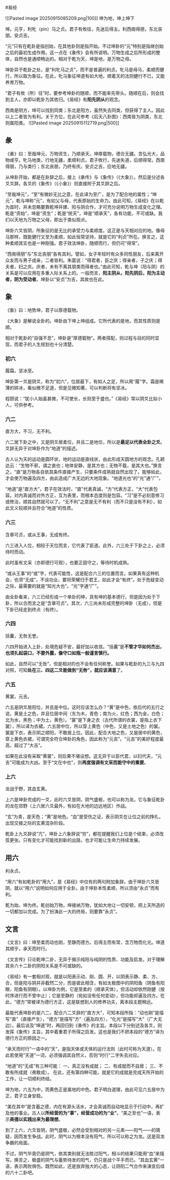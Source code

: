 #易经

![[Pasted image 20250915085209.png|100]]
坤为地，坤上坤下


坤。元亨，利牝（pìn）马之贞。君子有攸往，先迷后得主。利西南得朋，东北丧朋。安贞吉。


“元”只有在乾卦是指创始，在其他卦则是指开始。不过坤卦的“元”特别是指继创始之后的最初生成作用。这一点在《彖传》会有所说明。万物生成之后所形成的整体，自然也是通顺畅达的。相对于乾为天，坤是地，是万物之母。

坤卦异于乾卦之处，是“利牝马之贞”，而不是普遍的利贞。牝马是母马，柔顺而健行，所以取为象征。在此，牝马象征坤道有如大地，顺着天的法则健行不已，又能养育万物。

“君子有攸（所）往”时，要参考坤卦的随顺，而不能率先带头。随顺在后，则会找到主人，亦即以乾卦为其依归。《易经》有**阳先阴从**的观念。

西南是阴方，坤可以找到同类；东北是阳方，虽然失去同类，但获得了主人。因此以上二者皆为有利。关于方位，在此可参考《后天八卦图》：西南皆为阴类，东北则属阳类。
![[Pasted image 20250915112719.png|500]]


## 彖

《彖》曰：至哉坤元，万物资生，乃顺承天。坤厚载物，德合无疆。含弘光大，品物咸亨。牝马地类，行地无疆，柔顺利贞。君子攸行，先迷失道，后顺得常。西南得朋，乃与类行；东北丧朋，乃终有庆。安贞之吉，应地无疆。

从坤卦开始，都是在卦辞之后，接上《彖传》与《象传》（《大象》）。然后是分述各爻爻辞。各爻的《象传》（《小象》）则直接附于其爻辞之后。

“至哉坤元”，“至”有微妙无比之意，在此译为至广，是为了配合地的属性；“坤元”，乾与坤称“元”，有如父与母，代表原始的生命力。由此可知，《易经》在以乾为首时，并未忽略要靠乾坤并建、阳与阴合作，才可充分说明万物生成变化之理。乾是“资始”，坤是“资生”；乾是“统天”，坤是“顺承天”，各有功能，不可或缺。我们以天地为万物之父母，即出于类似观点。

坤卦六爻皆阴，所象征的是无比的承受力与柔顺度。这正是与天相对应的地。像母马那样，既能健行又至为柔顺，如此恒常坚持，就是它的“利贞”所在。换言之，这种柔顺其实也是一种刚强。君子效法坤卦，随顺而行，但仍可“得常”。

“西南得朋”与“东北丧朋”各有其利。譬如，女子年轻时有众多同性朋友，后来离开众友而与男子成亲，二者皆利。朱震说：“得君者，臣之庆；得亲者，子之庆；得夫者，妇之庆。庆者，未有不离其朋类而得者也。”由此可知，乾与坤（阳与阴）的关系是可以应用在多重人际关系上的。一般而言，**阳主阴从，阳先阴后，阳为主动者，阴为受动者**。坤卦以“安贞”为吉，其故也在此。


## 象

《象》曰：地势坤，君子以厚德载物。

《大象》是解说全卦的。坤卦由下坤上坤组成。它所代表的是地，而其性质则是顺。

相对于乾卦的“自强不息”，坤卦是“厚德载物”。两者搭配，则过程与目的同时显现，而君子的人生规划也十分清楚。



### 初六
履霜，坚冰至。

坤卦第一爻是阴爻，称为“初六”，位居最下，有如人之足，所以用“履”字。霜是稀薄的碎冰，看似微不足道，但是见微知著，可以判断将有坚冰。

程颐说：“犹小人始虽甚微，不可使长，长则至于盛也。”《易经》常以阴爻比拟小人，可供参考。


### 六二
直方大，不习，无不利。

六二居下卦之中，又是阴爻居柔位，并且二是地位，所以是**最足以代表全卦之爻**。爻辞无异于对坤卦作为“地道”的描述。

古人认为天的运动是圆环状，地的运动是直线状，由此形成天圆地方的观念。孔颖达云：“生物不邪，谓之直也；地体安静，是其方也；无物不载，是其大也。”换言之，“直”是万物各自依其条件直接产生，只要条件成熟就自然出现了。能够如此，才会使万物遍及四方，由此造成广大无边的大地现象。“地道光也”的“光”通“广”。

“地道”是“直方大”，君子在效法时，“直”代表真诚，“方”代表方正，“大”代表包容。对内真诚而对外方正，互为表里，而根本态度则是包容。“习”是不必刻意修习或修治，顺其自然就可以了。“无不利”之意是无不有利（而不只是没有不利），如此文义较顺并且符合“地道”的性质。

### 六三
含章可贞，或从王事，无成有终。

六三进入人位，相较于天位而言，它代表了臣道。此外，六三处于下卦之上，必须待时而动。

此时虽有文采（亦即德行可观），也要正固守之，等待时机成熟。

“或从王事”的“或”字，代表可能性，这是配合六三的位置而言。如果真有这种机会，也须“无成”，不谈功业，要将荣耀归于君王，如此才会“有终”。处于危疑变动之际，最需要的就是“知光大也”。“光”字通“广”。

由全卦看来，六三已经形成一个单卦的坤，具有坤的基本德行，但是因为处于下卦，所以合而言之是“含章可贞”。其次，六三尚未形成完整的坤卦（无成），但是下卦已经走到终点（有终）。

### 六四
括囊，无咎无誉。

六四开始进入上卦，处境危疑不安，最好加以收敛。“括囊”是**不管才华如何杰出，也须扎起袋口，不要外露，像守口如瓶一般谨言慎行。**

如此，自然可以“无咎”，但是相对的也不会有任何称誉。如果与乾卦的九三与九四对照，可知**处在三、四这二爻能做到“无咎”，就应该满意**了。



### 六五
黄裳，元吉。

六五是阴爻居阳位，并且是中位。这时应该怎么办？“黄”是中色，依后代的五行之说，黄是土之色，并且位居中间（东为木，青色；南为火，红色；西为金，白色；北为水，黑色；中为土，黄色）。“裳”是下身之衣（古代所谓的衣裳，是指上衣下裳），所以译为衣裙。六五居中位，所以穿上黄色（中色，又是土地之色）的裳。裳是下衣，表示阴之顺阳，不敢居上位。因此，配合大地之色，又是居中的黄色，穿上黄色衣裙，可谓完全符合坤卦的角色，因此称为“元吉”。“元吉”的美好程度最高，超过了“大吉”。

如果在此没有采取“黄裳”，则后果不堪设想。这无异于以臣代君，以妇代夫，“元吉”可能成为大凶。至于“文在中也”，则**再度强调有文采而能守中的重要**。



### 上六
龙战于野，其血玄黄。

上六是坤卦完成的一爻，此时六爻皆阴，阴气盛极，也可以称为龙。它与象征乾卦的龙在郊野（上六居六爻最外，有如在大地的边远地区）作战。

“玄”为青，是天色；“黄”是地色。“血”是受伤之证，表示阴爻在让位之前的挣扎，出现交接之际的玄黄混杂阶段。

乾卦上九爻辞说“亢”，坤卦上六象辞说“穷”，都在提醒我们上位是个结束，必须改弦更张。只有变化才可能找到新的出路，也才可能让生命力持续发展。



## 用六
利永贞。

“用六”有如乾卦的“用九”，是《易经》中仅有的两句附加象辞。由于坤卦六爻皆阴，就以“用六”说明如何应用于全卦。由于坤卦本性柔顺，所以须由“永贞”而有利。

乾为始，坤为终。乾创始万物，坤接纳万物，犹如大地让一切安顿，把上天所造的一切都加以完成。为了扮演此一大的终局，则要靠“永贞”。


## 文言
《文言》曰：坤至柔而动也刚，至静而德方。后得主而有常，含万物而化光。坤道其顺乎，承天而时行。

《文言传》只论乾坤二卦，无异于揭示纯阳与纯阴的性质、功能及启发。对于理解其余六十二卦的阴阳关系是不可或缺的。

《易经》有一套相对观，就是以阳表示动、刚、圆、开，以阴表示静、柔、方、合，但是阳与阴并非截然二分，而是彼此相含，有如太极图中的阴阳鱼（阴鱼有阳眼，阳鱼有阴眼）。以坤卦为例，它是至柔的（顺承天体），但活动却依然刚健（按时序进行而不曾中止）；它是至静的（宛如没有任何变动），但功能却遍及四方。在此，“德方”常被译为德行方正，这是联想到人的修养功夫，离本段主题稍远。

最能代表坤卦的是六二，配合六二爻辞的“直方大”，可知本段所指：“动也刚”是描写“直”（直接产生），“德方”是描写“方”（遍及四方），“化光”是描写“大”（广大无边）。最后谈及“坤道”时，再回归到《彖传》的主旨。本段以下分别述及各爻，则发挥《象传》主旨，其中着重君子所得之启发。这也是我们不把本段的“德方”译为德行方正的原因之一。

“承天而时行”一语中的“天”，是指天体或天体的运行法则（此时可称为天道）。在此若使用“天道”一词，必须强调其自然义，否则“时行”二字失去对应。

“地道”的“无成”有三种可能：
一、真正没有成就；
二、有成就而不自居；
三、不敢有所成就（弗敢成）。
在此，还有第四种可能，就是它的成就是完成天所开始的工作，让一切顺利终结。


坤为地，六五为中，而黄色正是属地的中色。君子明白道理，由此可见六五居中为正，君子立身安稳。

“美在其中”是含蓄之德，内在有源头活水，才会真诚而自动地显示于行动中，再扩及他的事业。古人以**所经营的为“事”，经营成功的为“业”**。“美之至也”一语，表示**美德以实践出来为最理想**。


到了上六，六爻皆阴，阴气盛极，必然会受到相对的另一元素——阳气——的猜疑，因而发生争战。此时，阴气以为根本没有阳气，所以可以称之为龙。这是双龙争霸的局面。

不过，阴气毕竟仍是阴气，依其类别就无法胜过阳气，相斗的结果只能用“血”来描写。换言之，极盛的阴气与蓄势待发的阳气，仍只是战个平手而已。“其血玄黄”一语，表示两败俱伤。既然如此，还是放弃独大的心态，让阴阳二气合作来演变后续的六十二卦吧。






































